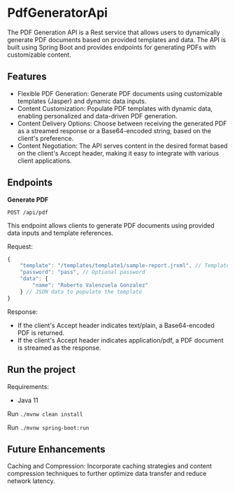 # PdfGeneratorApi

The PDF Generation API is a Rest service that allows users to dynamically generate PDF documents based on provided templates and data.
The API is built using Spring Boot and provides endpoints for generating PDFs with customizable content.

## Features

- Flexible PDF Generation: Generate PDF documents using customizable templates (Jasper) and dynamic data inputs.
- Content Customization: Populate PDF templates with dynamic data, enabling personalized and data-driven PDF generation.
- Content Delivery Options: Choose between receiving the generated PDF as a streamed response or a Base64-encoded string, based on the client's preference.
- Content Negotiation: The API serves content in the desired format based on the client's Accept header, making it easy to integrate with various client applications.

## Endpoints

**Generate PDF**

    POST /api/pdf

This endpoint allows clients to generate PDF documents using provided data inputs and template references.

Request:

```javascript
{
    "template": "/templates/template1/sample-report.jrxml", // Template path
    "password": "pass", // Optional password
    "data": {
        "name": "Roberto Valenzuela Gonzalez"
    } // JSON data to populate the template
}
```
Response:

- If the client's Accept header indicates text/plain, a Base64-encoded PDF is returned.
- If the client's Accept header indicates application/pdf, a PDF document is streamed as the response.

## Run the project

Requirements:
- Java 11

Run `./mvnw clean install`

Run `./mvnw spring-boot:run`

## Future Enhancements

Caching and Compression: Incorporate caching strategies and content compression techniques to further optimize data transfer and reduce network latency.
